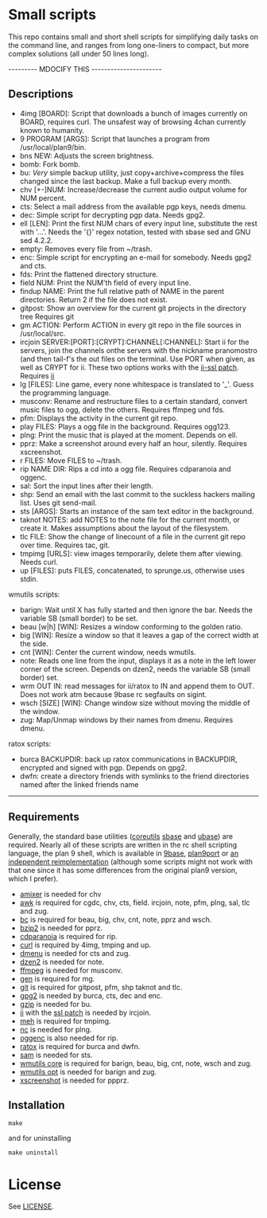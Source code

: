 Small scripts
=============

This repo contains small and short shell scripts for simplifying daily tasks on
the command line, and ranges from long one-liners to compact, but more complex
solutions (all under 50 lines long).

--------- MDOCIFY THIS ----------------------

Descriptions
------------

* 4img [BOARD]: Script that downloads a bunch of images currently on BOARD, requires curl.
	The unsafest way of browsing 4chan currently known to humanity.
* 9 PROGRAM [ARGS]: Script that launches a program from /usr/local/plan9/bin.
* bns NEW: Adjusts the screen brightness.
* bomb: Fork bomb.
* bu: _Very_ simple backup utility, just copy+archive+compress the files changed since
	the last backup. Make a full backup every month.
* chv [+-]NUM: Increase/decrease the current audio output volume for NUM percent.
* cts: Select a mail address from the available pgp keys, needs dmenu.
* dec: Simple script for decrypting pgp data. Needs gpg2.
* ell [LEN]: Print the first NUM chars of every input line, substitute the rest
	with '...'. Needs the '{}' regex notation, tested with sbase sed and GNU sed 4.2.2.
* empty: Removes every file from ~/trash.
* enc: Simple script for encrypting an e-mail for somebody.
	Needs gpg2 and cts.
* fds: Print the flattened directory structure.
* field NUM: Print the NUM'th field of every input line.
* findup NAME: Print the full relative path of NAME in the parent directories.
	Return 2 if the file does not exist.
* gitpost: Show an overview for the current git projects in the directory tree
	Requires git
* gm ACTION: Perform ACTION in every git repo in the file sources in /usr/local/src.
* ircjoin SERVER:[PORT]:[CRYPT]:CHANNEL[:CHANNEL]: Start ii for the servers, join
	the channels onthe servers with the nickname pranomostro (and then tail-f's
	the out files on the terminal. Use PORT when given, as well as CRYPT for ii.
	These two options works with the [ii-ssl patch](http://tools.suckless.org/ii/patches/ssl).
	Requires [ii](http://tools.suckless.org/ii)
* lg [FILES]: Line game, every none whitespace is translated to '_'.
	Guess the programming language.
* musconv: Rename and restructure files to a certain standard,
	convert music files to ogg, delete the others.
	Requires ffmpeg und fds.
* pfm: Displays the activity in the current git repo.
* play FILES: Plays a ogg file in the background.
	Requires ogg123.
* plng: Print the music that is played at the moment. Depends on ell.
* pprz: Make a screenshot around every half an hour, silently.
	Requires xscreenshot.
* r FILES: Move FILES to ~/trash.
* rip NAME DIR: Rips a cd into a ogg file.
	Requires cdparanoia and oggenc.
* sal: Sort the input lines after their length.
* shp: Send an email with the last commit to the suckless hackers mailing list.
	Uses git send-mail.
* sts [ARGS]: Starts an instance of the sam text editor in the background.
* taknot NOTES: add NOTES to the note file for the current month, or create it.
	Makes assumptions about the layout of the filesystem.
* tlc FILE: Show the change of linecount of a file in the current
	git repo over time. Requires tac, git.
* tmpimg [URLS]: view images temporarily, delete them after viewing.
	Needs curl.
* up [FILES]: puts FILES, concatenated, to sprunge.us, otherwise
	uses stdin.

wmutils scripts:

* barign: Wait until X has fully started and then ignore the bar.
	Needs the variable SB (small border) to be set.
* beau [w|h] [WIN]: Resizes a window conforming to the golden ratio.
* big [WIN]: Resize a window so that it leaves a gap of the correct width at the side.
* cnt [WIN]: Center the current window, needs wmutils.
* note: Reads one line from the input, displays it as a note
	in the left lower corner of the screen.
	Depends on dzen2, needs the variable SB (small border) set.
* wrm OUT IN: read messages for ii/ratox to IN and append them to OUT. Does not work atm
	because 9base rc segfaults on sigint.
* wsch [SIZE] [WIN]: Change window size without moving the middle of the window.
* zug: Map/Unmap windows by their names from dmenu.
	Requires dmenu.

ratox scripts:

* burca BACKUPDIR: back up ratox communications in BACKUPDIR, encrypted and signed with
	pgp. Depends on gpg2.
* dwfn: create a directory friends with symlinks to the friend directories named
	after the linked friends name

-------------------------------------------

Requirements
------------

Generally, the standard base utilities
([coreutils](https://www.gnu.org/software/coreutils/coreutils.html)
[sbase](http://git.suckless.org/sbase)
and [ubase](http://git.suckless.org/ubase)) are required.
Nearly all of these scripts are written in the rc
shell scripting language, the plan 9 shell, which is
available in [9base](http://git.suckless.org/9base),
[plan9port](https://swtch.com/plan9port/) or [an independent
reimplementation](https://github.com/rakitzis/rc) (although some scripts
might not work with that one since it has some differences from the
original plan9 version, which I prefer).
* [amixer](https://linux.die.net/man/1/amixer) is needed for chv
* [awk](https://www.gnu.org/software/gawk/) is required for cgdc, chv, cts, field. ircjoin, note, pfm, plng, sal, tlc and zug.
* [bc](https://www.gnu.org/software/bc/) is required for beau, big, chv, cnt, note, pprz and wsch.
* [bzip2](http://bzip.org/) is needed for pprz.
* [cdparanoia](https://xiph.org/paranoia/) is required for rip.
* [curl](https://curl.haxx.se/) is required by 4img, tmping and up.
* [dmenu](http://git.suckless.org/dmenu) is needed for cts and zug.
* [dzen2](https://github.com/robm/dzen) is needed for note.
* [ffmpeg](https://ffmpeg.org/) is needed for musconv.
* [gen](https://github.com/pranomostro/gen) is required for mg.
* [git](https://git-scm.com/) is required for gitpost, pfm, shp taknot and tlc.
* [gpg2](https://gnupg.org/) is needed by burca, cts, dec and enc.
* [gzip](http://www.gzip.org/) is needed for bu.
* [ii](http://git.suckless.org/ii) with the [ssl patch](http://tools.suckless.org/ii/patches/ssl) is needed by ircjoin.
* [meh](https://github.com/jhawthorn/meh) is required for tmpimg.
* [nc](http://nc110.sourceforge.net/) is needed for plng.
* [oggenc](https://xiph.org/downloads/) is also needed for rip.
* [ratox](http://git.z3bra.org/ratox/log.html) is required for burca and dwfn.
* [sam](http://sam.cat-v.org/) is needed for sts.
* [wmutils core](https://github.com/wmutils/core) is required for barign, beau, big, cnt, note, wsch and zug.
* [wmutils opt](https://github.com/wmutils/opt) is needed for barign and zug.
* [xscreenshot](http://git.2f30.org/xscreenshot/log.html) is needed for ppprz.

Installation
------------

    make

and for uninstalling

    make uninstall

License
=======

See [LICENSE](./LICENSE).
